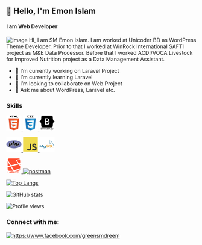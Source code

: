 ## 👋 Hello, I'm Emon Islam
#### I am Web Developer
![image](https://user-images.githubusercontent.com/73327452/229384032-c49a83f4-e6f7-4859-8e3b-77f98189cad8.png)
HI, I am SM Emon Islam. I am worked at Unicoder BD as WordPress Theme Developer. Prior to that I worked at WinRock International SAFTI project as M&E Data Processor. Before that I worked ACDI/VOCA Livestock for Improved Nutrition project as a Data Management Assistant.


- 🔭 I’m currently working on Laravel Project 
- 🌱 I’m currently learning Laravel 
- 👯 I’m looking to collaborate on Web Project 
- 💬 Ask me about WordPress, Laravel etc. 

<h3 align="left">Skills</h3>
<p align="left"><a href="https://www.w3.org/html/" target="_blank" rel="noreferrer"> <img src="https://raw.githubusercontent.com/devicons/devicon/master/icons/html5/html5-original-wordmark.svg" alt="html5" width="40" height="40"/> </a> <a href="https://www.w3schools.com/css/" target="_blank" rel="noreferrer"> <img src="https://raw.githubusercontent.com/devicons/devicon/master/icons/css3/css3-original-wordmark.svg" alt="css3" width="40" height="40"/> </a><a href="https://getbootstrap.com" target="_blank" rel="noreferrer"> <img src="https://raw.githubusercontent.com/devicons/devicon/master/icons/bootstrap/bootstrap-plain-wordmark.svg" alt="bootstrap" width="40" height="40"/> </a> 

<a href="https://www.php.net" target="_blank" rel="noreferrer"> <img src="https://raw.githubusercontent.com/devicons/devicon/master/icons/php/php-original.svg" alt="php" width="40" height="40"/> </a>
<a href="https://developer.mozilla.org/en-US/docs/Web/JavaScript" target="_blank" rel="noreferrer"> <img src="https://raw.githubusercontent.com/devicons/devicon/master/icons/javascript/javascript-original.svg" alt="javascript" width="40" height="40"/> </a>
<a href="https://www.mysql.com/" target="_blank" rel="noreferrer"> <img src="https://raw.githubusercontent.com/devicons/devicon/master/icons/mysql/mysql-original-wordmark.svg" alt="mysql" width="40" height="40"/> </a>

<a href="https://laravel.com/" target="_blank" rel="noreferrer"> <img src="https://raw.githubusercontent.com/devicons/devicon/master/icons/laravel/laravel-plain-wordmark.svg" alt="laravel" width="40" height="40"/> </a> <a href="https://postman.com" target="_blank" rel="noreferrer"> <img src="https://www.vectorlogo.zone/logos/getpostman/getpostman-icon.svg" alt="postman" width="40" height="40"/> </a> </p>
 

[![Top Langs](https://github-readme-stats.vercel.app/api/top-langs/?username=smemonislam)](https://github.com/anuraghazra/github-readme-stats)

![GitHub stats](https://github-readme-stats.vercel.app/api?username=smemonislam&show_icons=true)  

![Profile views](https://gpvc.arturio.dev/smemonislam)  



<h3 align="left">Connect with me:</h3>
<p align="left">
<a href="https://fb.com/https://www.facebook.com/greensmdreem" target="blank"><img align="center" src="https://raw.githubusercontent.com/rahuldkjain/github-profile-readme-generator/master/src/images/icons/Social/facebook.svg" alt="https://www.facebook.com/greensmdreem" height="30" width="40" /></a>
</p>
